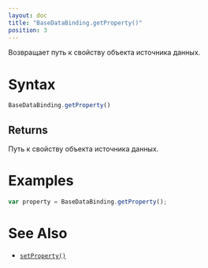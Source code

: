 ```yaml
---
layout: doc
title: "BaseDataBinding.getProperty()"
position: 3
---
```


Возвращает путь к свойству объекта источника данных.

# Syntax

```js
BaseDataBinding.getProperty()
```
## Returns

Путь к свойству объекта источника данных.

# Examples

```js
var property = BaseDataBinding.getProperty();
```

# See Also

* [`setProperty()`](../BaseDataBinding.setProperty/)
